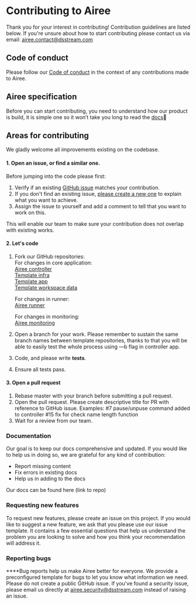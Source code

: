 # Contributing to Airee
Thank you for your interest in contributing! Contribution guidelines are listed below. If you're unsure about how to start contributing please contact us via email: [airee.contact@dsstream.com](mailto:airee.contact@dsstream.com) 

## Code of conduct
Please follow our [Code of conduct](CODE_OF_CONDUCT.md) in the context of any contributions made to Airee.

## Airee specification
Before you can start contributing, you need to understand how our product is build, it is simple one so it won’t take you long 
to read the [docs](https://github.com/ds-stream/Airee-docs)🙂

## Areas for contributing
We gladly welcome all improvements existing on the codebase. 

#### 1. Open an issue, or find a similar one.
Before jumping into the code please first:
1. Verify if an existing [GitHub issue](https://github.com/ds-stream/Airee-docs/issues) matches your contribution.
2. If you don't find an existing issue, [please create a new one](https://github.com/ds-stream/Airee-docs/issues/new/choose) to explain what you want to achieve.
3. Assign the issue to yourself and add a comment to tell that you want to work on this.

This will enable our team to make sure your contribution does not overlap with existing works.

#### 2. Let's code
1. Fork our GitHub repositories: <br>
   For changes in core application:<br>
   [Airee controller](https://github.com/ds-stream/airee-controller)<br>
   [Template infra](https://github.com/ds-stream/template_infra_dev)<br>
   [Template app](https://github.com/ds-stream/template_app_dev)<br>
   [Template workspace data](https://github.com/ds-stream/template_workspace_data_dev)
   
   For changes in runner:<br>
   [Airee runner](https://github.com/ds-stream/runner-container)
   
   For changes in monitoring:<br>
   [Airee monitoring]()
   
3. Open a branch for your work. Please remember to sustain the same branch names between template repositories, thanks to that you will be able to easily test the whole process using —b flag in controller app.
4. Code, and please write **tests**.
5. Ensure all tests pass.

#### 3. Open a pull request
1. Rebase master with your branch before submitting a pull request.
2. Open the pull request.
	 Please create descriptive title for PR with reference to GitHub issue.
   Examples:
    #7 pause/unpuse command added to controller
    #15 fix for check name length function
3. Wait for a review from our team.

### **Documentation**
Our goal is to keep our docs comprehensive and updated. If you would like to help us in doing so, we are grateful for any kind of contribution:

* Report missing content
* Fix errors in existing docs
* Help us in adding to the docs

Our docs can be found here (link to repo)

### **Requesting new features**
To request new features, please create an issue on this project.
If you would like to suggest a new feature, we ask that you please use our issue template. 
It contains a few essential questions that help us understand the problem you are looking to solve and how you think your recommendation will address it.

### **Reporting bugs**
**‌**Bug reports help us make Airee better for everyone. We provide a preconfigured template for bugs to let you know what information we need.
Please do not create a public GitHub issue. If you've found a security issue, please email us directly at [airee.security@dsstream.com](mailto:airee.security@dsstream.com) instead of raising an issue.
